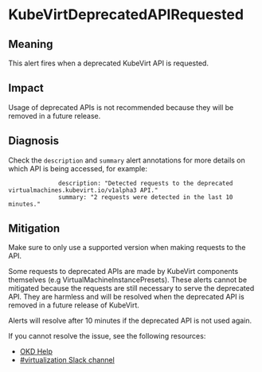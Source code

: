 # KubeVirtDeprecatedAPIRequested

## Meaning

This alert fires when a deprecated KubeVirt API is requested.

## Impact

Usage of deprecated APIs is not recommended because they will be removed in a
future release.

## Diagnosis

Check the `description` and `summary` alert annotations for more details on
which API is being accessed, for example:
```text
              description: "Detected requests to the deprecated virtualmachines.kubevirt.io/v1alpha3 API."
              summary: "2 requests were detected in the last 10 minutes."
```

## Mitigation

Make sure to only use a supported version when making requests to the API.

Some requests to deprecated APIs are made by KubeVirt components themselves
(e.g VirtualMachineInstancePresets). These alerts cannot be mitigated because
the requests are still necessary to serve the deprecated API. They are harmless
and will be resolved when the deprecated API is removed in a future release of
KubeVirt.

Alerts will resolve after 10 minutes if the deprecated API is not used again.

If you cannot resolve the issue, see the following resources:

- [OKD Help](https://www.okd.io/help/)
- [#virtualization Slack channel](https://kubernetes.slack.com/channels/virtualization)
